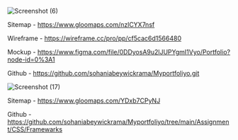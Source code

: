![Screenshot (6)](https://user-images.githubusercontent.com/99112193/195013343-f2a7d48d-defa-4f0c-88c0-14fae7937982.png)



Sitemap -  https://www.gloomaps.com/nzlCYX7nsf


Wireframe - https://wireframe.cc/pro/pp/cf5cac6d1566480

Mockup - https://www.figma.com/file/0DDyosA9u2lJUPYgmI1Vyo/Portfolio?node-id=0%3A1

Github - https://github.com/sohaniabeywickrama/Myportfoliyo.git






![Screenshot (17)](https://user-images.githubusercontent.com/99112193/195809775-daa695ef-9dd5-4e84-9ef8-3558e3c95005.png)


Sitemap - https://www.gloomaps.com/YDxb7CPyNJ



Github - https://github.com/sohaniabeywickrama/Myportfoliyo/tree/main/Assignment/CSS/Framewarks
